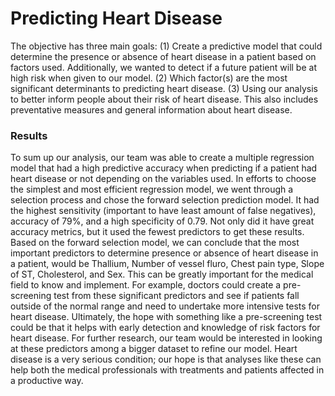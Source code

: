 # Predicting Heart Disease

The objective has three main goals: (1) Create a predictive model that could determine the presence or absence of heart disease in a patient based on factors used. Additionally, we wanted to detect if a future patient will be at high risk when given to our model. (2) Which factor(s) are the most significant determinants to predicting heart disease. (3) Using our analysis to better inform people about their risk of heart disease. This also includes preventative measures and general information about heart disease.

### Results 
To sum up our analysis, our team was able to create a multiple regression model that had a high predictive accuracy when predicting if a patient had heart disease or not depending on the variables used. In efforts to choose the simplest and most efficient regression model, we went through a selection process and chose the forward selection prediction model. It had the highest sensitivity (important to have least amount of false negatives), accuracy of 79%, and a high specificity of 0.79. Not only did it have great accuracy metrics, but it used the fewest predictors to get these results. Based on the forward selection model, we can conclude that the most important predictors to determine presence or absence of heart disease in a patient, would be Thallium, Number of vessel fluro, Chest pain type, Slope of ST, Cholesterol, and Sex. This can be greatly important for the medical field to know and implement. For example, doctors could create a pre-screening test from these significant predictors and see if patients fall outside of the normal range and need to undertake more intensive tests for heart disease. Ultimately, the hope with something like a pre-screening test could be that it helps with early detection and knowledge of
risk factors for heart disease. For further research, our team would be interested in looking at these predictors among a bigger dataset to refine our model. Heart disease is a very serious condition; our hope is that analyses like these can help both the medical professionals with treatments and patients affected in a productive way.
